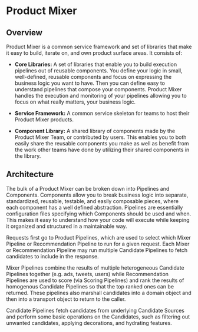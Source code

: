 Product Mixer
=============

## Overview

Product Mixer is a common service framework and set of libraries that make it easy to build,
iterate on, and own product surface areas. It consists of:

- **Core Libraries:** A set of libraries that enable you to build execution pipelines out of
  reusable components. You define your logic in small, well-defined, reusable components and focus
  on expressing the business logic you want to have. Then you can define easy to understand pipelines
  that compose your components. Product Mixer handles the execution and monitoring of your pipelines
  allowing you to focus on what really matters, your business logic.

- **Service Framework:** A common service skeleton for teams to host their Product Mixer products.

- **Component Library:** A shared library of components made by the Product Mixer Team, or
  contributed by users. This enables you to both easily share the reusable components you make as well
  as benefit from the work other teams have done by utilizing their shared components in the library.

## Architecture

The bulk of a Product Mixer can be broken down into Pipelines and Components. Components allow you
to break business logic into separate, standardized, reusable, testable, and easily composable
pieces, where each component has a well defined abstraction. Pipelines are essentially configuration
files specifying which Components should be used and when. This makes it easy to understand how your
code will execute while keeping it organized and structured in a maintainable way.

Requests first go to Product Pipelines, which are used to select which Mixer Pipeline or
Recommendation Pipeline to run for a given request. Each Mixer or Recommendation
Pipeline may run multiple Candidate Pipelines to fetch candidates to include in the response.

Mixer Pipelines combine the results of multiple heterogeneous Candidate Pipelines together
(e.g. ads, tweets, users) while Recommendation Pipelines are used to score (via Scoring Pipelines)
and rank the results of homogenous Candidate Pipelines so that the top ranked ones can be returned.
These pipelines also marshall candidates into a domain object and then into a transport object
to return to the caller.

Candidate Pipelines fetch candidates from underlying Candidate Sources and perform some basic
operations on the Candidates, such as filtering out unwanted candidates, applying decorations,
and hydrating features.
